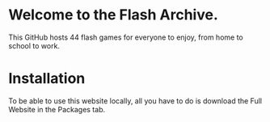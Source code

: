 # Welcome to the Flash Archive.
This GitHub hosts 44 flash games for everyone to enjoy, from home to school to work.

# Installation
To be able to use this website locally, all you have to do is download the Full Website in the Packages tab. 
